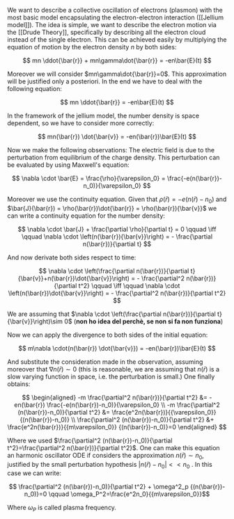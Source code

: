 We want to describe a collective oscillation of electrons (plasmon) with the most basic model encapsulating the electron-electron interaction ([[Jellium model]]).
The idea is simple, we want to describe the electron motion via the [[Drude Theory]], specifically by describing all the electron cloud instead of the single electron. This can be achieved easily by multiplying the equation of motion by the electron density $n$ by both sides:

$$ mn \ddot{\bar{r}} + mn\gamma\dot{\bar{r}} = -en\bar{E}(t) $$

Moreover we will consider $mn\gamma\dot{\bar{r}}=0$. This approximation will be justified only a posteriori.
In the end we have to deal with the following equation:

$$ mn \ddot{\bar{r}}  = -en\bar{E}(t) $$

In the framework of the jellium model, the number density is space dependent, so we have to consider more correctly:

$$ mn(\bar{r}) \dot{\bar{v}}  = -en(\bar{r})\bar{E}(t) $$

Now we make the following observations:
The electric field is due to the perturbation from equilibrium of the charge density. This perturbation can be evaluated by using Maxwell's equation:

$$ \nabla \cdot \bar{E} = \frac{\rho}{\varepsilon_0} = \frac{-e(n(\bar{r})-n_0)}{\varepsilon_0}  $$

Moreover we use the continuity equation. Given that $\rho(\bar{r})=-e(n(\bar{r})-n_0)$ and $\bar{J}(\bar{r}) = \rho(\bar{r})\dot{\bar{r}} = \rho(\bar{r}){\bar{v}}$ we can write a continuity equation for the number density:

$$ \nabla \cdot \bar{J} + \frac{\partial \rho}{\partial t} = 0 \qquad \iff \qquad \nabla \cdot \left(n(\bar{r}){\bar{v}}\right) = - \frac{\partial n(\bar{r})}{\partial t} $$

And now derivate both sides respect to time:

$$ \nabla \cdot \left(\frac{\partial n(\bar{r})}{\partial t}{\bar{v}}+n(\bar{r})\dot{\bar{v}}\right) = - \frac{\partial^2 n(\bar{r})}{\partial t^2} \qquad \iff \qquad \nabla \cdot \left(n(\bar{r})\dot{\bar{v}}\right) = - \frac{\partial^2 n(\bar{r})}{\partial t^2} $$

We are assuming that $\nabla \cdot \left(\frac{\partial n(\bar{r})}{\partial t}{\bar{v}}\right)\sim 0$ (**non ho idea del perchè, se non si fa non funziona**)

Now we can apply the divergence to both sides of the initial equation:

$$ m\nabla \cdot(n(\bar{r}) \dot{\bar{v}})  = -en(\bar{r})\bar{E}(t) $$

And substitute the consideration made in the observation, assuming moreover that $\nabla n(\bar{r}) \sim 0$ (this is reasonable, we are assuming that $n(\bar{r})$ is a slow varying function in space, i.e. the perturbation is small.)
One finally obtains:

$$ \begin{aligned} 
-m \frac{\partial^2 n(\bar{r})}{\partial t^2}  &= -en(\bar{r}) \frac{-e(n(\bar{r})-n_0)}{\varepsilon_0} \\
-m \frac{\partial^2 (n(\bar{r})-n_0)}{\partial t^2}  &= \frac{e^2n(\bar{r})}{{\varepsilon_0}} {(n(\bar{r})-n_0)} \\
 \frac{\partial^2 (n(\bar{r})-n_0)}{\partial t^2}  &+ \frac{e^2n(\bar{r})}{{m\varepsilon_0}} {(n(\bar{r})-n_0)}=0
\end{aligned} $$

Where we used $\frac{\partial^2 (n(\bar{r})-n_0)}{\partial t^2}=\frac{\partial^2 n(\bar{r})}{\partial t^2}$. One can make this equation an harmonic oscillator ODE if considers the approximation $n(\bar{r})\sim n_0$,  justified by the small perturbation hypothesis $|n(\bar{r})- n_0|<<n_0$ .
In this case we can write:

$$  \frac{\partial^2 (n(\bar{r})-n_0)}{\partial t^2}  + \omega^2_p {(n(\bar{r})-n_0)}=0
 \qquad \omega_P^2=\frac{e^2n_0}{{m\varepsilon_0}}$$

Where $\omega_P$ is called plasma frequency.